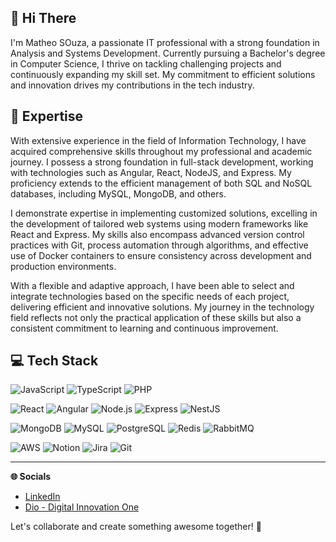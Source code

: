 **👋 Hi There**
---

I'm Matheo SOuza, a passionate IT professional with a strong foundation in Analysis and Systems Development. Currently pursuing a Bachelor's degree in Computer Science, I thrive on tackling challenging projects and continuously expanding my skill set. My commitment to efficient solutions and innovation drives my contributions in the tech industry.

**🚀 Expertise**
---

With extensive experience in the field of Information Technology, I have acquired comprehensive skills throughout my professional and academic journey. I possess a strong foundation in full-stack development, working with technologies such as Angular, React, NodeJS, and Express. My proficiency extends to the efficient management of both SQL and NoSQL databases, including MySQL, MongoDB, and others.

I demonstrate expertise in implementing customized solutions, excelling in the development of tailored web systems using modern frameworks like React and Express. My skills also encompass advanced version control practices with Git, process automation through algorithms, and effective use of Docker containers to ensure consistency across development and production environments.

With a flexible and adaptive approach, I have been able to select and integrate technologies based on the specific needs of each project, delivering efficient and innovative solutions. My journey in the technology field reflects not only the practical application of these skills but also a consistent commitment to learning and continuous improvement.

**💻 Tech Stack**
---
![JavaScript](https://github.com/github/explore/raw/main/topics/javascript/javascript.png) ![TypeScript](https://github.com/github/explore/raw/main/topics/typescript/typescript.png) ![PHP](https://github.com/github/explore/raw/main/topics/php/php.png)

![React](https://github.com/github/explore/raw/main/topics/react/react.png) ![Angular](https://github.com/github/explore/raw/main/topics/angular/angular.png) ![Node.js](https://github.com/github/explore/raw/main/topics/nodejs/nodejs.png) ![Express](https://github.com/github/explore/raw/main/topics/express/express.png) ![NestJS](https://github.com/github/explore/raw/main/topics/nestjs/nestjs.png)

![MongoDB](https://github.com/github/explore/raw/main/topics/mongodb/mongodb.png) ![MySQL](https://github.com/github/explore/raw/main/topics/mysql/mysql.png) ![PostgreSQL](https://github.com/github/explore/raw/main/topics/postgresql/postgresql.png) ![Redis](https://github.com/github/explore/raw/main/topics/redis/redis.png) ![RabbitMQ](https://github.com/github/explore/raw/main/topics/rabbitmq/rabbitmq.png)

![AWS](https://github.com/github/explore/raw/main/topics/aws/aws.png) ![Notion](https://github.com/github/explore/raw/main/topics/notion/notion.png) ![Jira](https://github.com/github/explore/raw/main/topics/jira/jira.png) ![Git](https://github.com/github/explore/raw/main/topics/git/git.png)


---

**🌐 Socials**

- [LinkedIn]([https://www.linkedin.com/in/seu-nome/](https://www.linkedin.com/in/matheo-souza-286b17179/))
- [Dio - Digital Innovation One](https://www.dio.me/users/math_sou)

Let's collaborate and create something awesome together! 🚀
